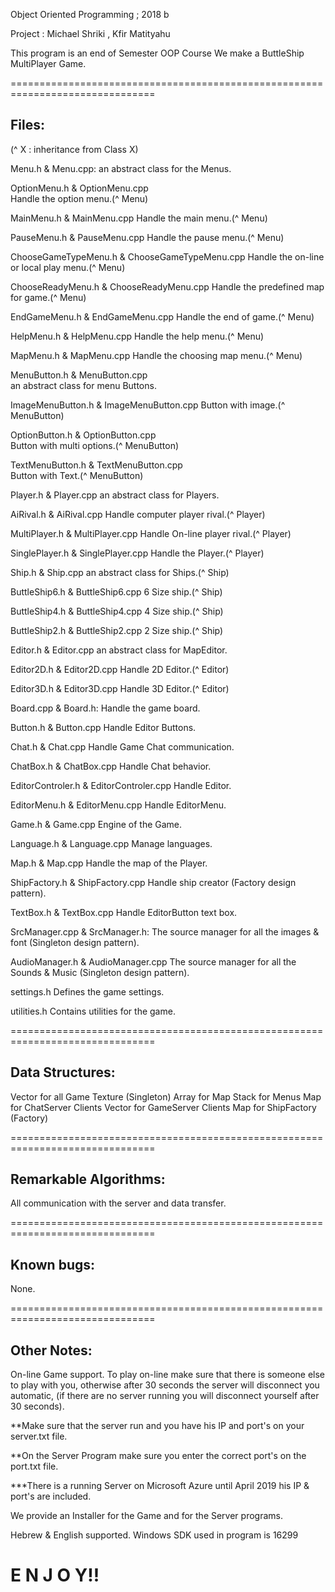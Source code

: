 Object Oriented Programming ; 2018 b

Project : Michael Shriki , Kfir Matityahu

This program is an end of Semester OOP Course
We make a ButtleShip MultiPlayer Game.

===============================================================================

Files: 
--------------------------------
(^ X : inheritance from Class X)

Menu.h & Menu.cpp:
an abstract class for the Menus.

OptionMenu.h & OptionMenu.cpp	
Handle the option menu.(^ Menu)

MainMenu.h & MainMenu.cpp
Handle the main menu.(^ Menu)

PauseMenu.h & PauseMenu.cpp
Handle the pause menu.(^ Menu)

ChooseGameTypeMenu.h & ChooseGameTypeMenu.cpp
Handle the on-line or local play menu.(^ Menu)

ChooseReadyMenu.h & ChooseReadyMenu.cpp
Handle the predefined map for game.(^ Menu)

EndGameMenu.h & EndGameMenu.cpp
Handle the end of game.(^ Menu)

HelpMenu.h & HelpMenu.cpp
Handle the help menu.(^ Menu)

MapMenu.h & MapMenu.cpp
Handle the choosing map menu.(^ Menu)

MenuButton.h & MenuButton.cpp		
an abstract class for menu Buttons.

ImageMenuButton.h &	ImageMenuButton.cpp	
Button with image.(^ MenuButton)

OptionButton.h & OptionButton.cpp	
Button with multi options.(^ MenuButton)

TextMenuButton.h & TextMenuButton.cpp	
Button with Text.(^ MenuButton)

Player.h & Player.cpp
an abstract class for Players.

AiRival.h & AiRival.cpp
Handle computer player rival.(^ Player)

MultiPlayer.h &	MultiPlayer.cpp
Handle On-line player rival.(^ Player)

SinglePlayer.h & SinglePlayer.cpp
Handle the Player.(^ Player)

Ship.h & Ship.cpp
an abstract class for Ships.(^ Ship)

ButtleShip6.h & ButtleShip6.cpp
6 Size ship.(^ Ship)

ButtleShip4.h & ButtleShip4.cpp
4 Size ship.(^ Ship)

ButtleShip2.h & ButtleShip2.cpp
2 Size ship.(^ Ship)

Editor.h & Editor.cpp
an abstract class for MapEditor.

Editor2D.h & Editor2D.cpp
Handle 2D Editor.(^ Editor)

Editor3D.h & Editor3D.cpp
Handle 3D Editor.(^ Editor)

Board.cpp & Board.h:
Handle the game board.

Button.h & Button.cpp
Handle Editor Buttons.

Chat.h & Chat.cpp
Handle Game Chat communication.

ChatBox.h & ChatBox.cpp
Handle Chat behavior.

EditorControler.h & EditorControler.cpp
Handle Editor.

EditorMenu.h & EditorMenu.cpp
Handle EditorMenu.

Game.h & Game.cpp
Engine of the Game.
 
Language.h & Language.cpp
Manage languages.

Map.h & Map.cpp
Handle the map of the Player.

ShipFactory.h & ShipFactory.cpp
Handle ship creator (Factory design pattern).

TextBox.h & TextBox.cpp
Handle EditorButton text box.

SrcManager.cpp & SrcManager.h:
The source manager for all the images & font (Singleton design pattern).

AudioManager.h & AudioManager.cpp
The source manager for all the Sounds & Music (Singleton design pattern).

settings.h
Defines the game settings. 

utilities.h
Contains utilities for the game. 

===============================================================================

Data Structures:
-------------------------------
Vector for all Game Texture (Singleton)
Array for Map 
Stack for Menus
Map for ChatServer Clients
Vector for GameServer Clients
Map for ShipFactory (Factory)

===============================================================================

Remarkable Algorithms:
--------------------------------
All communication with the server and data transfer.

===============================================================================

Known bugs:
--------------------------------
None.

===============================================================================

Other Notes:
--------------------------------
On-line Game support. 
To play on-line make sure that there is someone else to play with you, 
otherwise after 30 seconds the server will disconnect you automatic,
(if there are no server running you will disconnect yourself after 30 seconds).

**Make sure that the server run and you have his IP and port's on your server.txt file.

**On the Server Program make sure you enter the correct port's on the port.txt file.

***There is a running Server on Microsoft Azure until April 2019 his IP & port's are included.

We provide an Installer for the Game and for the Server programs.

Hebrew & English supported.
Windows SDK used in program is 16299

E N J O Y!!
===============================================================================

